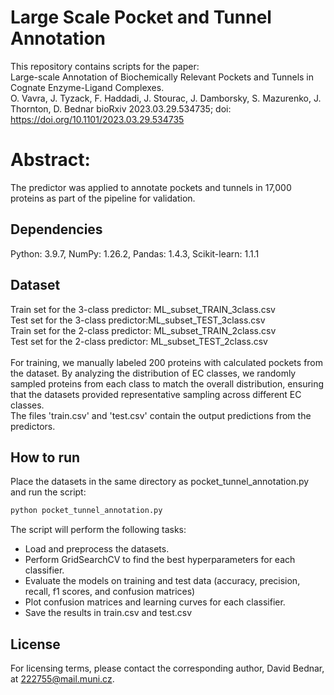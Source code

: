 # Large Scale Pocket and Tunnel Annotation
This repository contains scripts for the paper:<br>
Large-scale Annotation of Biochemically Relevant Pockets and Tunnels in Cognate Enzyme-Ligand Complexes. <br>
O. Vavra, J. Tyzack, F. Haddadi, J. Stourac, J. Damborsky, S. Mazurenko, J. Thornton, D. Bednar
bioRxiv 2023.03.29.534735; doi: https://doi.org/10.1101/2023.03.29.534735

# Abstract:
The predictor was applied to annotate pockets and tunnels in 17,000 proteins as part of the pipeline for validation.

## Dependencies
Python: 3.9.7, NumPy: 1.26.2, Pandas: 1.4.3, Scikit-learn: 1.1.1

## Dataset
Train set for the 3-class predictor: ML_subset_TRAIN_3class.csv <br>
Test set for the 3-class predictor:ML_subset_TEST_3class.csv <br> 
Train set for the 2-class predictor: ML_subset_TRAIN_2class.csv <br>
Test set for the 2-class predictor: ML_subset_TEST_2class.csv <br> <br>
For training, we manually labeled 200 proteins with calculated pockets from the dataset. By analyzing the distribution of EC classes, we randomly sampled proteins from each class to match the overall distribution, ensuring that the datasets provided representative sampling across different EC classes. <br>
The files 'train.csv' and 'test.csv' contain the output predictions from the predictors.
## How to run
Place the datasets in the same directory as pocket_tunnel_annotation.py and run the script:
```bash
python pocket_tunnel_annotation.py
```
The script will perform the following tasks:<br>
- Load and preprocess the datasets.<br>
- Perform GridSearchCV to find the best hyperparameters for each classifier.<br>
- Evaluate the models on training and test data (accuracy, precision, recall, f1 scores, and confusion matrices)<br>
- Plot confusion matrices and learning curves for each classifier. <br>
- Save the results in train.csv and test.csv

## License
For licensing terms, please contact the corresponding author, David Bednar, at 222755@mail.muni.cz.






